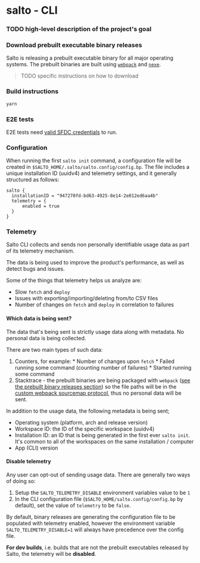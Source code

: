 # salto - CLI

### TODO high-level description of the project's goal

### Download prebuilt executable binary releases

Salto is releasing a prebuilt executable binary for all major operating systems.
The prebuilt binaries are built using [`webpack`](https://github.com/webpack/webpack) and [`nexe`](https://github.com/nexe/nexe).

> TODO specific instructions on how to download

### Build instructions

```bash
yarn
```

### E2E tests

E2E tests need [valid SFDC credentials](../salesforce-adapter/README.md#E2E-tests) to run.

### Configuration

When running the first `salto init` command, a configuration file will be created in `$SALTO_HOME/.salto/salto.config/config.bp`.
The file includes a unique installation ID (uuidv4) and telemetry settings, and it generally structured as follows:

```
salto {
  installationID = "947270fd-bd63-4925-8e14-2e012ed6aa4b"
  telemetry = {
      enabled = true
  }
}
```

### Telemetry

Salto CLI collects and sends non personally identifiable usage data as part of its telemetry mechanism.

The data is being used to improve the product's performance, as well as detect bugs and issues.

Some of the things that telemetry helps us analyze are:

  * Slow `fetch` and `deploy`
  * Issues with exporting/importing/deleting from/to CSV files
  * Number of changes on `fetch` and `deploy` in correlation to failures

#### Which data is being sent?

The data that's being sent is strictly usage data along with metadata.
No personal data is being collected.

There are two main types of such data:

  1. Counters, for example:
    * Number of changes upon `fetch`
    * Failed running some command (counting number of failures)
    * Started running some command
  2. Stacktrace - the prebuilt binaries are being packaged with `webpack` ([see the prebuilt binary releases section](#download-prebuilt-executable-binary-releases)) so the file paths will be in the [custom webpack sourcemap protocol](https://webpack.js.org/configuration/output/#output-devtoolmodulefilenametemplate), thus no personal data will be sent.

In addition to the usage data, the following metadata is being sent;

  * Operating system (platform, arch and release version)
  * Workspace ID: the ID of the specific workspace (uuidv4)
  * Installation ID: an ID that is being generated in the first ever `salto init`. It's common to all of the workspaces on the same installation / computer
  * App (CLI) version

#### Disable telemetry

Any user can opt-out of sending usage data.
There are generally two ways of doing so:

  1. Setup the `SALTO_TELEMETRY_DISABLE` environment variables value to be `1`
  2. In the CLI configuration file (`$SALTO_HOME/salto.config/config.bp` by default), set the value of `telemetry` to be `false`.

By default, binary releases are generating the configuration file to be populated
with telemetry enabled, however the environment variable `SALTO_TELEMETRY_DISABLE=1` will always
have precedence over the config file.

**For dev builds**, i.e. builds that are not the prebuilt executables released by Salto, the telemetry will be
**disabled**.
